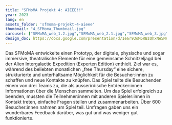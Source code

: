 ```yaml
---
title: "SFMoMA Projekt 4: AIEEE!!"
year: 2023
lang: en
assets_folder: 'sfmoma-projekt-4-aieee'
thumbnail: "4_SFMoma_Thumbnail.jpg"
carousel: ["SFMoMA_web_1.2.jpg","SFMoMA_web_2.1.jpg","SFMoMA_web_3.jpg","SFMoMA_web_4.png","SFMoMA_web_5.jpeg","SFMoma_web_6.jpeg","SFMoMA_web_7.jpg","SFMoMA_web_8.jpeg","SFMoMA_web_9.png"]
design_doc: https://docs.google.com/presentation/d/1e6r93oM5RBzQhxNe5MRNwcG-t1tnNJy7ugcTwMwUz4c/edit#slide=id.g226f97e87d2_0_0/
---
```


Das SFMoMA entwickelte einen Prototyp, der digitale, physische und sogar immersive, theatralische Elemente für eine gemeinsame Schnitzeljagd bei der Alien Intergalactic Expedition (Experten Edition) enthielt. Ziel war es, während des beliebten monatlichen „free Thursday“ eine sichere, strukturierte und unterhaltsame Möglichkeit für die Besucher:innen zu schaffen und neue Kontakte zu knüpfen. Das Spiel teilte die Besuchenden einem von drei Teams zu, die als ausserirdische Entdecker:innen Informationen über die Menschen sammelten. Um das Spiel erfolgreich zu beenden, mussten die Teilnehmer:innen mit anderen Spieler:innen in Kontakt treten, einfache Fragen stellen und zusammenarbeiten. Über 600 Besucher:innen nahmen am Spiel teil. Umfragen gaben uns ein wunderbares Feedback darüber, was gut und was weniger gut funktionierte.
